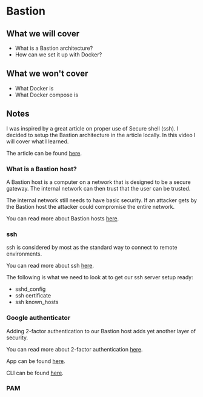 # Bastion

## What we will cover

- What is a Bastion architecture?
- How can we set it up with Docker?

## What we won't cover

- What Docker is
- What Docker compose is

## Notes

I was inspired by a great article on proper use of Secure shell (ssh).
I decided to setup the Bastion architecture in the article locally.
In this video I will cover what I learned.

The article can be found [here](https://gravitational.com/blog/how-to-ssh-properly/).

### What is a Bastion host?

A Bastion host is a computer on a network that is designed to be a secure gateway.
The internal network can then trust that the user can be trusted.

The internal network still needs to have basic security.
If an attacker gets by the Bastion host the attacker could compromise the entire network.

You can read more about Bastion hosts [here](https://en.wikipedia.org/wiki/Bastion_host).

### ssh

ssh is considered by most as the standard way to connect to remote environments.

You can read more about ssh [here](https://www.ssh.com/ssh/command/).

The following is what we need to look at to get our ssh server setup ready:

- sshd_config
- ssh certificate
- ssh known_hosts

### Google authenticator

Adding 2-factor authentication to our Bastion host adds yet another layer of security.

You can read more about 2-factor authentication [here](https://en.wikipedia.org/wiki/Multi-factor_authentication).

App can be found [here](https://play.google.com/store/apps/details?id=com.google.android.apps.authenticator2&hl=en).

CLI can be found [here](https://github.com/google/google-authenticator-libpam/blob/master/man/google-authenticator.1.md).

### PAM
